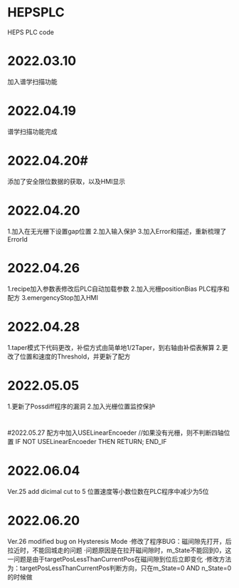 ﻿# HEPSPLC
HEPS PLC code
# 2022.03.10
加入谱学扫描功能
#
# 2022.04.19
谱学扫描功能完成
#
# 2022.04.20#
添加了安全限位数据的获取，以及HMI显示
#
# 2022.04.20
1.加入在无光栅下设置gap位置
2.加入输入保护
3.加入Error和描述，重新梳理了ErrorId
#
# 2022.04.26
1.recipe加入参数表修改后PLC自动加载参数
2.加入光栅positionBias PLC程序和配方
3.emergencyStop加入HMI
#
# 2022.04.28
 1.taper模式下代码更改，补偿方式由简单地1/2Taper，到右轴由补偿表解算
 2.更改了位置和速度的Threshold，并更新了配方
#
# 2022.05.05
 1.更新了Possdiff程序的漏洞
 2.加入光栅位置监控保护
#
#
#2022.05.27 配方中加入USELinearEncoeder
//如果没有光栅，则不判断四轴位置
IF NOT USELinearEncoeder THEN
	RETURN;
END_IF
#
# 2022.06.04
Ver.25
add dicimal cut to 5
位置速度等小数位数在PLC程序中减少为5位
#
# 2022.06.20
Ver.26 modified bug on Hysteresis Mode
·修改了程序BUG：磁间隙先打开，后拉近时，不能回城走的问题
·问题原因是在拉开磁间隙时，m_State不能回到0，这一问题是由于targetPosLessThanCurrentPos在磁间隙到位后立即变化
·修改方法为：targetPosLessThanCurrentPos判断方向，只在m_State=0 AND n_State=0的时候做
#